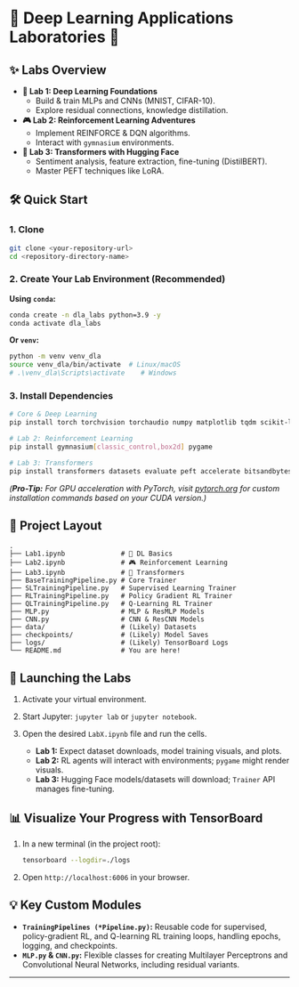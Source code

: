 # 🚀 Deep Learning Applications Laboratories 🔬

## ✨ Labs Overview

*   **🧪 Lab 1: Deep Learning Foundations**
    *   Build & train MLPs and CNNs (MNIST, CIFAR-10).
    *   Explore residual connections, knowledge distillation.
*   **🎮 Lab 2: Reinforcement Learning Adventures**
    *   Implement REINFORCE & DQN algorithms.
    *   Interact with `gymnasium` environments.
*   **🤖 Lab 3: Transformers with Hugging Face**
    *   Sentiment analysis, feature extraction, fine-tuning (DistilBERT).
    *   Master PEFT techniques like LoRA.

## 🛠️ Quick Start

### 1. Clone 

```bash
git clone <your-repository-url>
cd <repository-directory-name>
```

### 2. Create Your Lab Environment (Recommended)

**Using `conda`:**

```bash
conda create -n dla_labs python=3.9 -y
conda activate dla_labs
```

**Or `venv`:**

```bash
python -m venv venv_dla
source venv_dla/bin/activate  # Linux/macOS
# .\venv_dla\Scripts\activate    # Windows
```

### 3. Install Dependencies

```bash
# Core & Deep Learning
pip install torch torchvision torchaudio numpy matplotlib tqdm scikit-learn jupyterlab tensorboard

# Lab 2: Reinforcement Learning
pip install gymnasium[classic_control,box2d] pygame

# Lab 3: Transformers
pip install transformers datasets evaluate peft accelerate bitsandbytes
```
*(**Pro-Tip:** For GPU acceleration with PyTorch, visit [pytorch.org](https://pytorch.org) for custom installation commands based on your CUDA version.)*

## 📂 Project Layout

```
.
├── Lab1.ipynb              # 🧪 DL Basics
├── Lab2.ipynb              # 🎮 Reinforcement Learning
├── Lab3.ipynb              # 🤖 Transformers
├── BaseTrainingPipeline.py # Core Trainer
├── SLTrainingPipeline.py   # Supervised Learning Trainer
├── RLTrainingPipeline.py   # Policy Gradient RL Trainer
├── QLTrainingPipeline.py   # Q-Learning RL Trainer
├── MLP.py                  # MLP & ResMLP Models
├── CNN.py                  # CNN & ResCNN Models
├── data/                   # (Likely) Datasets
├── checkpoints/            # (Likely) Model Saves
├── logs/                   # (Likely) TensorBoard Logs
└── README.md               # You are here!
```

## 🚀 Launching the Labs

1.  Activate your virtual environment.
2.  Start Jupyter: `jupyter lab` or `jupyter notebook`.
3.  Open the desired `LabX.ipynb` file and run the cells.

    *   **Lab 1:** Expect dataset downloads, model training visuals, and plots.
    *   **Lab 2:** RL agents will interact with environments; `pygame` might render visuals.
    *   **Lab 3:** Hugging Face models/datasets will download; `Trainer` API manages fine-tuning.

## 📊 Visualize Your Progress with TensorBoard

1.  In a new terminal (in the project root):
    ```bash
    tensorboard --logdir=./logs
    ```
2.  Open `http://localhost:6006` in your browser.

## 💡 Key Custom Modules

*   **`TrainingPipelines (*Pipeline.py)`:** Reusable code for supervised, policy-gradient RL, and Q-learning RL training loops, handling epochs, logging, and checkpoints.
*   **`MLP.py` & `CNN.py`:** Flexible classes for creating Multilayer Perceptrons and Convolutional Neural Networks, including residual variants.

---

